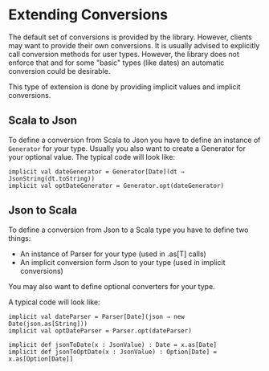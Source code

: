 # Extending Conversions

The default set of conversions is provided by the library. However,
clients may want to provide their own conversions. It is usually advised
to explicitly call conversion methods for user types. However,
the library does not enforce that and for some "basic" types
(like dates) an automatic conversion could be desirable.

This type of extension is done by providing implicit values and
implicit conversions.

## Scala to Json

To define a conversion from Scala to Json you have to define an
instance of `Generator` for your type. Usually you also want to 
create a Generator for your optional value. The typical code
will look like:

```
implicit val dateGenerator = Generator[Date](dt ⇒ JsonString(dt.toString))
implicit val optDateGenerator = Generator.opt(dateGenerator)
```


## Json to Scala

To define a conversion from Json to a Scala type you have to define two
things:

 * An instance of Parser for your type (used in .as[T] calls)
 * An implicit conversion form Json to your type (used in implicit conversions)


You may also want to define optional converters for your type.

A typical code will look like:

```
implicit val dateParser = Parser[Date](json ⇒ new Date(json.as[String]))
implicit val optDateParser = Parser.opt(dateParser)

implicit def jsonToDate(x : JsonValue) : Date = x.as[Date]
implicit def jsonToOptDate(x : JsonValue) : Option[Date] = x.as[Option[Date]]
```
